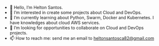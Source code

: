 - 👋 Hello, I’m Helton Santos.
- 👀 I’m interested in create some projects about Cloud and DevOps.
- 🌱 I’m currently learning about Python, Swarm, Docker and Kubernetes. I have knowledges about cloud AWS services.
- 💞️ I’m looking for opportunities to collaborate on Cloud and DevOps projects.
- 📫 How to reach me: send me an email to heltonsantosca82@gmail.com

<!---
Helton-Santos/Helton-Santos is a ✨ special ✨ repository because its `README.md` (this file) appears on your GitHub profile.
You can click the Preview link to take a look at your changes.
--->
